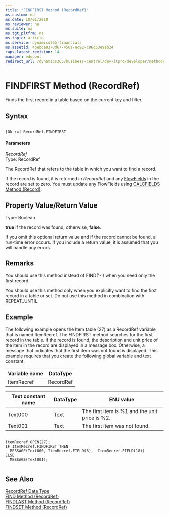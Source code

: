 ```yaml
---
title: "FINDFIRST Method (RecordRef)"
ms.custom: na
ms.date: 10/01/2018
ms.reviewer: na
ms.suite: na
ms.tgt_pltfrm: na
ms.topic: article
ms.service: dynamics365-financials
ms.assetid: 4bebda93-0d67-450a-ac92-c86d53e9ab24
caps.latest.revision: 14
manager: edupont
redirect_url: /dynamics365/business-central/dev-itpro/developer/methods-auto/al-method-reference
---
```


 

# FINDFIRST Method (RecordRef)
Finds the first record in a table based on the current key and filter.  
  
## Syntax  
  
```  
  
[Ok :=] RecordRef.FINDFIRST  
```  
  
#### Parameters  
 *RecordRef*  
 Type: RecordRef  
  
 The RecordRef that refers to the table in which you want to find a record.  
  
 If the record is found, it is returned in *RecordRef* and any [FlowFields](../devenv-flowfields.md) in the record are set to zero. You must update any FlowFields using [CALCFIELDS Method \(Record\)](devenv-CALCFIELDS-Method-Record.md).  
  
## Property Value/Return Value  
 Type: Boolean  
  
 **true** if the record was found; otherwise, **false**.  
  
 If you omit this optional return value and if the record cannot be found, a run-time error occurs. If you include a return value, it is assumed that you will handle any errors.  
  
## Remarks  
 You should use this method instead of FIND\('-'\) when you need only the first record.  
  
 You should use this method only when you explicitly want to find the first record in a table or set. Do not use this method in combination with REPEAT..UNTIL.  
  
## Example  
 The following example opens the Item table \(27\) as a RecordRef variable that is named ItemRecref. The FINDFIRST method searches for the first record in the table. If the record is found, the description and unit price of the item in the record are displayed in a message box. Otherwise, a message that indicates that the first item was not found is displayed. This example requires that you create the following global variable and text constant.  
  
|Variable name|DataType|  
|-------------------|--------------|  
|ItemRecref|RecordRef|  
  
|Text constant name|DataType|ENU value|  
|------------------------|--------------|---------------|  
|Text000|Text|The first item is %1 and the unit price is %2.|  
|Text001|Text|The first item was not found.|  
  
```  
  
ItemRecref.OPEN(27);  
IF ItemRecref.FINDFIRST THEN  
  MESSAGE(Text000, ItemRecref.FIELD(3),  ItemRecref.FIELD(18))  
ELSE  
  MESSAGE(Text001);  
  
```  
  
## See Also  
 [RecordRef Data Type](../datatypes/devenv-RecordRef-Data-Type.md)   
 [FIND Method \(RecordRef\)](devenv-FIND-Method-RecordRef.md)   
 [FINDLAST Method \(RecordRef\)](devenv-FINDLAST-Method-RecordRef.md)   
 [FINDSET Method \(RecordRef\)](devenv-FINDSET-Method-RecordRef.md)